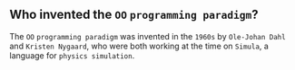 Who invented the `OO` `programming paradigm`?
---
The `OO` `programming paradigm` was invented in the `1960s` by `Ole-Johan Dahl` and `Kristen Nygaard`, who were both working at the time on `Simula`, a language for `physics simulation`.